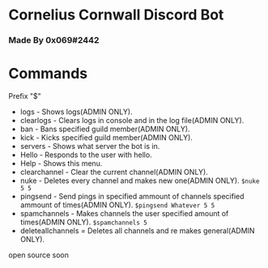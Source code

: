 # Cornelius Cornwall Discord Bot
### Made By 0x069#2442
# Commands
Prefix "$"

* logs - Shows logs(ADMIN ONLY).
* clearlogs - Clears logs in console and in the log file(ADMIN ONLY).
* ban - Bans specified guild member(ADMIN ONLY).
* kick - Kicks specified guild member(ADMIN ONLY).
* servers - Shows what server the bot is in.
* Hello - Responds to the user with hello.
* Help - Shows this menu.
* clearchannel - Clear the current channel(ADMIN ONLY).
* nuke - Deletes every channel and makes new one(ADMIN ONLY). `$nuke 5 5`
* pingsend - Send pings in specified ammount of channels specified ammount of times(ADMIN ONLY). `$pingsend Whatever 5 5`
* spamchannels - Makes channels the user specified amount of times(ADMIN ONLY). `$spamchannels 5`
* deleteallchannels = Deletes all channels and re makes general(ADMIN ONLY).

open source soon
